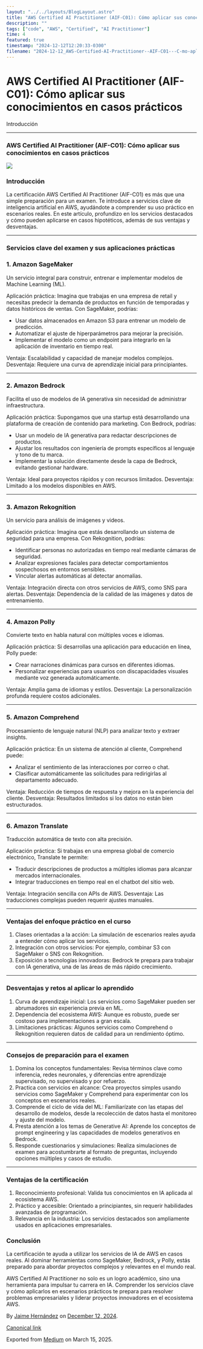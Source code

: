 ```yaml
---
layout: "../../layouts/BlogLayout.astro"
title: "AWS Certified AI Practitioner (AIF-C01): Cómo aplicar sus conocimientos en casos prácticos"
description: ""
tags: ["code", "AWS", "Certified", "AI Practitioner"]
time: 4
featured: true
timestamp: "2024-12-12T12:20:33-0300"
filename: "2024-12-12_AWS-Certified-AI-Practitioner--AIF-C01---C-mo-aplicar-sus-conocimientos-en-casos-pr-cticos-df270cffd3cb"
---
```


AWS Certified AI Practitioner (AIF-C01): Cómo aplicar sus conocimientos en casos prácticos
==========================================================================================

Introducción

* * *

### AWS Certified AI Practitioner (AIF-C01): Cómo aplicar sus conocimientos en casos prácticos

![](https://cdn-images-1.medium.com/max/800/1*amKZJxt9pW26IyHE4wkOlw.jpeg)

### Introducción

La certificación AWS Certified AI Practitioner (AIF-C01) es más que una simple preparación para un examen. Te introduce a servicios clave de inteligencia artificial en AWS, ayudándote a comprender su uso práctico en escenarios reales. En este artículo, profundizo en los servicios destacados y cómo pueden aplicarse en casos hipotéticos, además de sus ventajas y desventajas.

* * *

### Servicios clave del examen y sus aplicaciones prácticas

### 1\. Amazon SageMaker

Un servicio integral para construir, entrenar e implementar modelos de Machine Learning (ML).

Aplicación práctica: Imagina que trabajas en una empresa de retail y necesitas predecir la demanda de productos en función de temporadas y datos históricos de ventas. Con SageMaker, podrías:

*   Usar datos almacenados en Amazon S3 para entrenar un modelo de predicción.
*   Automatizar el ajuste de hiperparámetros para mejorar la precisión.
*   Implementar el modelo como un endpoint para integrarlo en la aplicación de inventario en tiempo real.

Ventaja: Escalabilidad y capacidad de manejar modelos complejos. Desventaja: Requiere una curva de aprendizaje inicial para principiantes.

* * *

### 2\. Amazon Bedrock

Facilita el uso de modelos de IA generativa sin necesidad de administrar infraestructura.

Aplicación práctica: Supongamos que una startup está desarrollando una plataforma de creación de contenido para marketing. Con Bedrock, podrías:

*   Usar un modelo de IA generativa para redactar descripciones de productos.
*   Ajustar los resultados con ingeniería de prompts específicos al lenguaje y tono de tu marca.
*   Implementar la solución directamente desde la capa de Bedrock, evitando gestionar hardware.

Ventaja: Ideal para proyectos rápidos y con recursos limitados. Desventaja: Limitado a los modelos disponibles en AWS.

* * *

### 3\. Amazon Rekognition

Un servicio para análisis de imágenes y videos.

Aplicación práctica: Imagina que estás desarrollando un sistema de seguridad para una empresa. Con Rekognition, podrías:

*   Identificar personas no autorizadas en tiempo real mediante cámaras de seguridad.
*   Analizar expresiones faciales para detectar comportamientos sospechosos en entornos sensibles.
*   Vincular alertas automáticas al detectar anomalías.

Ventaja: Integración directa con otros servicios de AWS, como SNS para alertas. Desventaja: Dependencia de la calidad de las imágenes y datos de entrenamiento.

* * *

### 4\. Amazon Polly

Convierte texto en habla natural con múltiples voces e idiomas.

Aplicación práctica: Si desarrollas una aplicación para educación en línea, Polly puede:

*   Crear narraciones dinámicas para cursos en diferentes idiomas.
*   Personalizar experiencias para usuarios con discapacidades visuales mediante voz generada automáticamente.

Ventaja: Amplia gama de idiomas y estilos. Desventaja: La personalización profunda requiere costos adicionales.

* * *

### 5\. Amazon Comprehend

Procesamiento de lenguaje natural (NLP) para analizar texto y extraer insights.

Aplicación práctica: En un sistema de atención al cliente, Comprehend puede:

*   Analizar el sentimiento de las interacciones por correo o chat.
*   Clasificar automáticamente las solicitudes para redirigirlas al departamento adecuado.

Ventaja: Reducción de tiempos de respuesta y mejora en la experiencia del cliente. Desventaja: Resultados limitados si los datos no están bien estructurados.

* * *

### 6\. Amazon Translate

Traducción automática de texto con alta precisión.

Aplicación práctica: Si trabajas en una empresa global de comercio electrónico, Translate te permite:

*   Traducir descripciones de productos a múltiples idiomas para alcanzar mercados internacionales.
*   Integrar traducciones en tiempo real en el chatbot del sitio web.

Ventaja: Integración sencilla con APIs de AWS. Desventaja: Las traducciones complejas pueden requerir ajustes manuales.

* * *

### Ventajas del enfoque práctico en el curso

1.  Clases orientadas a la acción: La simulación de escenarios reales ayuda a entender cómo aplicar los servicios.
2.  Integración con otros servicios: Por ejemplo, combinar S3 con SageMaker o SNS con Rekognition.
3.  Exposición a tecnologías innovadoras: Bedrock te prepara para trabajar con IA generativa, una de las áreas de más rápido crecimiento.

* * *

### Desventajas y retos al aplicar lo aprendido

1.  Curva de aprendizaje inicial: Los servicios como SageMaker pueden ser abrumadores sin experiencia previa en ML.
2.  Dependencia del ecosistema AWS: Aunque es robusto, puede ser costoso para implementaciones a gran escala.
3.  Limitaciones prácticas: Algunos servicios como Comprehend o Rekognition requieren datos de calidad para un rendimiento óptimo.

* * *

### Consejos de preparación para el examen

1.  Domina los conceptos fundamentales: Revisa términos clave como inferencia, redes neuronales, y diferencias entre aprendizaje supervisado, no supervisado y por refuerzo.
2.  Practica con servicios en alcance: Crea proyectos simples usando servicios como SageMaker y Comprehend para experimentar con los conceptos en escenarios reales.
3.  Comprende el ciclo de vida del ML: Familiarízate con las etapas del desarrollo de modelos, desde la recolección de datos hasta el monitoreo y ajuste del modelo.
4.  Presta atención a los temas de Generative AI: Aprende los conceptos de prompt engineering y las capacidades de modelos generativos en Bedrock.
5.  Responde cuestionarios y simulaciones: Realiza simulaciones de examen para acostumbrarte al formato de preguntas, incluyendo opciones múltiples y casos de estudio.

* * *

### Ventajas de la certificación

1.  Reconocimiento profesional: Valida tus conocimientos en IA aplicada al ecosistema AWS.
2.  Práctico y accesible: Orientado a principiantes, sin requerir habilidades avanzadas de programación.
3.  Relevancia en la industria: Los servicios destacados son ampliamente usados en aplicaciones empresariales.

### Conclusión

La certificación te ayuda a utilizar los servicios de IA de AWS en casos reales. Al dominar herramientas como SageMaker, Bedrock, y Polly, estás preparado para abordar proyectos complejos y relevantes en el mundo real.

AWS Certified AI Practitioner no solo es un logro académico, sino una herramienta para impulsar tu carrera en IA. Comprender los servicios clave y cómo aplicarlos en escenarios prácticos te prepara para resolver problemas empresariales y liderar proyectos innovadores en el ecosistema AWS.

By [Jaime Hernández](https://medium.com/@devjaime) on [December 12, 2024](https://medium.com/p/df270cffd3cb).

[Canonical link](https://medium.com/@devjaime/aws-certified-ai-practitioner-aif-c01-c%C3%B3mo-aplicar-sus-conocimientos-en-casos-pr%C3%A1cticos-df270cffd3cb)

Exported from [Medium](https://medium.com) on March 15, 2025.